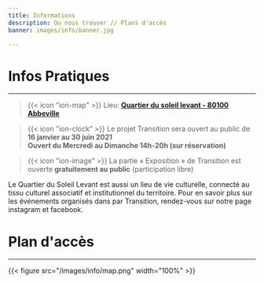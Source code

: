```yaml
---
title: Informations
description: Ou nous trouver // Plans d'accès
banner: images/info/banner.jpg

---
```

# Infos Pratiques

***

> {{< icon "ion-map" >}} Lieu: [**Quartier du soleil levant - 80100 Abbeville**](https://www.google.com/maps/place/Rue+des+Tilleuls,+80100+Abbeville/@50.1080852,1.8526973,17z/data=!4m5!3m4!1s0x47dd8ced60d85ddf:0xde677403fb290e85!8m2!3d50.108216!4d1.854886)

> {{< icon "ion-clock" >}} Le projet Transition sera ouvert au public de **16 janvier au 30 juin 2021  
> Ouvert du Mercredi au Dimanche 14h-20h (sur réservation)**

> {{< icon "ion-image" >}} La partie « Exposition » de Transition est ouverte **gratuitement au public** (participation libre)

Le Quartier du Soleil Levant est aussi un lieu de vie culturelle, connecté au tissu culturel associatif et institutionnel du territoire. Pour en savoir plus sur les événements organisés dans par Transition, rendez-vous sur notre page instagram et facebook.

# Plan d'accès

***

{{< figure src="/images/info/map.png" width="100%" >}}